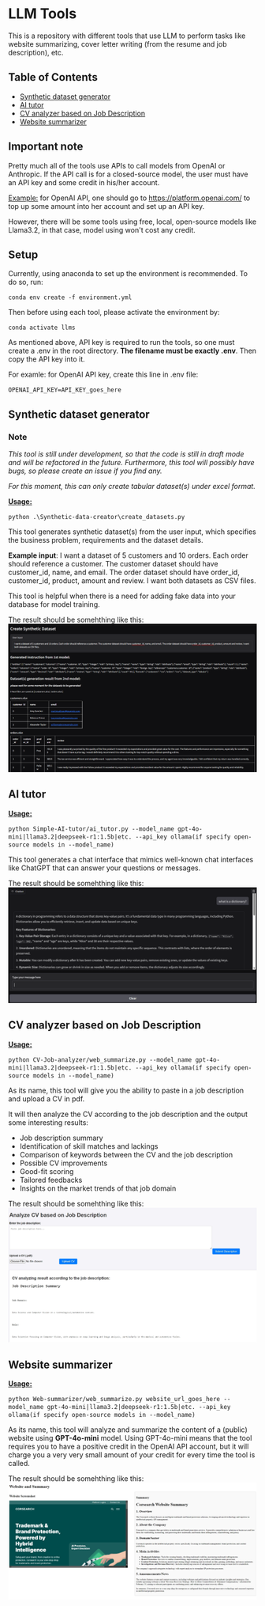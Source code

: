# LLM Tools

This is a repository with different tools that use LLM to perform tasks like website summarizing, cover letter writing (from the resume and job description), etc.

## Table of Contents
- [Synthetic dataset generator](#synthetic-dataset-generator)
- [AI tutor](#ai-tutor)
- [CV analyzer based on Job Description](#cv-analyzer-based-on-job-description)
- [Website summarizer](#website-summarizer)

## Important note
Pretty much all of the tools use APIs to call models from OpenAI or Anthropic. If the API call is for a closed-source model, the user must have an API key and some credit in his/her account.

<u>Example:</u> for OpenAI API, one should go to https://platform.openai.com/ to top up some amount into her account and set up an API key.

However, there will be some tools using free, local, open-source models like Llama3.2, in that case, model using won't cost any credit.

## Setup
Currently, using anaconda to set up the environment is recommended. To do so, run:
```
conda env create -f environment.yml
```

Then before using each tool, please activate the environment by:
```
conda activate llms
```

As mentioned above, API key is required to run the tools, so one must create a .env in the root directory. **The filename must be exactly .env**. Then copy the API key into it.

For examle: for OpenAI API key, create this line in .env file:
```
OPENAI_API_KEY=API_KEY_goes_here
```
## Synthetic dataset generator
### Note
*This tool is still under development, so that the code is still in draft mode and will be refactored in the future. Furthermore, this tool will possibly have bugs, so please create an issue if you find any.*

*For this moment, this can only create tabular dataset(s) under excel format.*

**<u>Usage:</u>**

```
python .\Synthetic-data-creator\create_datasets.py
```
This tool generates synthetic dataset(s) from the user input, which specifies the business problem, requirements and the dataset details.

**Example input**: I want a dataset of 5 customers and 10 orders. Each order should reference a customer. The customer dataset should have customer_id, name, and email. The order dataset should have order_id, customer_id, product, amount and review. I want both datasets as CSV files.

This tool is helpful when there is a need for adding fake data into your database for model training.

The result should be somehthing like this:
![synthetic_dataset_result](./images/synthetic_dataset_result.png)

## AI tutor
**<u>Usage:</u>**

```
python Simple-AI-tutor/ai_tutor.py --model_name gpt-4o-mini|llama3.2|deepseek-r1:1.5b|etc. --api_key ollama(if specify open-source models in --model_name)
```
This tool generates a chat interface that mimics well-known chat interfaces like ChatGPT that can answer your questions or messages.

The result should be somehthing like this:
![ai_tutor_result](./images/ai_tutor_result.png)

## CV analyzer based on Job Description
**<u>Usage:</u>**

```
python CV-Job-analyzer/web_summarize.py --model_name gpt-4o-mini|llama3.2|deepseek-r1:1.5b|etc. --api_key ollama(if specify open-source models in --model_name)
```
As its name, this tool will give you the ability to paste in a job description and upload a CV in pdf. 

It will then analyze the CV according to the job description and the output some interesting results: 

- Job description summary
- Identification of skill matches and lackings
- Comparison of keywords between the CV and the job description
- Possible CV improvements
- Good-fit scoring
- Tailored feedbacks
- Insights on the market trends of that job domain

The result should be somehthing like this:
![cv_job_analyze_result](./images/cv_analyzed_result.jpeg)

## Website summarizer
**<u>Usage:</u>**

```
python Web-summarizer/web_summarize.py website_url_goes_here --model_name gpt-4o-mini|llama3.2|deepseek-r1:1.5b|etc. --api_key ollama(if specify open-source models in --model_name)
```
As its name, this tool will analyze and summarize the content of a (public) website using **GPT-4o-mini** model. Using GPT-4o-mini means that the tool requires you to have a positive credit in the OpenAI API account, but it will charge you a very very small amount of your credit for every time the tool is called.

The result should be somehthing like this:
![web_summarize_result](./images/web_summarizer_result.jpeg)

